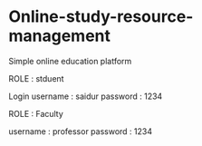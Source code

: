 # Online-study-resource-management
Simple online education platform 


ROLE : stduent

Login
username  : saidur
password  : 1234


ROLE : Faculty

username  : professor
password  : 1234
